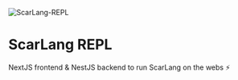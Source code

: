 ![ScarLang-REPL](https://socialify.git.ci/20Koen02/ScarLang-REPL/image?description=1&forks=1&issues=1&language=1&owner=1&pulls=1&stargazers=1&theme=Dark)

# ScarLang REPL

NextJS frontend & NestJS backend to run ScarLang on the webs ⚡